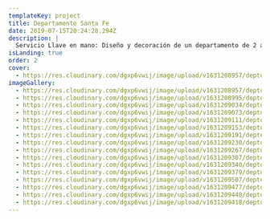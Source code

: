 ```yaml
---
templateKey: project
title: Departamento Santa Fe
date: 2019-07-15T20:24:28.294Z
description: |
  Servicio Llave en mano: Diseño y decoración de un departamento de 2 ambientes.
isLanding: true
order: 2
cover:
  - https://res.cloudinary.com/dgxp6vwij/image/upload/v1631208957/deptoSantaFe/deptoSantaFe-1_gqassd.jpg
imageGallery:
  - https://res.cloudinary.com/dgxp6vwij/image/upload/v1631208957/deptoSantaFe/deptoSantaFe-1_gqassd.jpg
  - https://res.cloudinary.com/dgxp6vwij/image/upload/v1631208995/deptoSantaFe/deptoSantaFe-2_lcdtue.jpg
  - https://res.cloudinary.com/dgxp6vwij/image/upload/v1631209034/deptoSantaFe/deptoSantaFe-3_anf5ar.jpg
  - https://res.cloudinary.com/dgxp6vwij/image/upload/v1631209073/deptoSantaFe/deptoSantaFe-4_ni1jzv.jpg
  - https://res.cloudinary.com/dgxp6vwij/image/upload/v1631209111/deptoSantaFe/deptoSantaFe-5_kjdfqg.jpg
  - https://res.cloudinary.com/dgxp6vwij/image/upload/v1631209153/deptoSantaFe/deptoSantaFe-6_pwx7pl.jpg
  - https://res.cloudinary.com/dgxp6vwij/image/upload/v1631209191/deptoSantaFe/deptoSantaFe-7_mytgnm.jpg
  - https://res.cloudinary.com/dgxp6vwij/image/upload/v1631209230/deptoSantaFe/deptoSantaFe-8_d1tg6u.jpg
  - https://res.cloudinary.com/dgxp6vwij/image/upload/v1631209267/deptoSantaFe/deptoSantaFe-9_nnapqs.jpg
  - https://res.cloudinary.com/dgxp6vwij/image/upload/v1631209307/deptoSantaFe/deptoSantaFe-10_fp1ygo.jpg
  - https://res.cloudinary.com/dgxp6vwij/image/upload/v1631209340/deptoSantaFe/deptoSantaFe-11_hd4k9i.jpg
  - https://res.cloudinary.com/dgxp6vwij/image/upload/v1631209379/deptoSantaFe/deptoSantaFe-12_duv54l.jpg
  - https://res.cloudinary.com/dgxp6vwij/image/upload/v1631209507/deptoSantaFe/deptoSantaFe-16_q6pj7b.jpg
  - https://res.cloudinary.com/dgxp6vwij/image/upload/v1631209477/deptoSantaFe/deptoSantaFe-15_gzgk0b.jpg
  - https://res.cloudinary.com/dgxp6vwij/image/upload/v1631209448/deptoSantaFe/deptoSantaFe-14_enugri.jpg
  - https://res.cloudinary.com/dgxp6vwij/image/upload/v1631209418/deptoSantaFe/deptoSantaFe-13_df59hf.jpg
---
```

